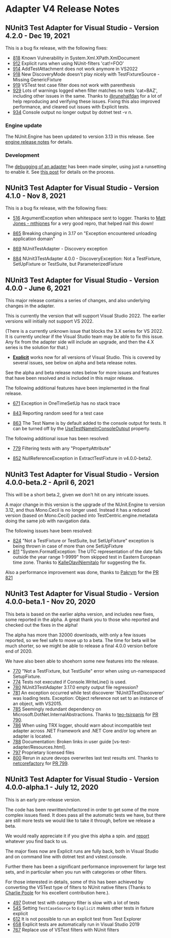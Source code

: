# Adapter V4 Release Notes

## NUnit3 Test Adapter for Visual Studio - Version 4.2.0 - Dec 19, 2021

This is a bug fix release, with the following fixes:

* [818](https://github.com/nunit/nunit3-vs-adapter/issues/818) Known Vulnerability in System.Xml.XPath.XmlDocument
* [912](https://github.com/nunit/nunit3-vs-adapter/issues/912) Explicit runs when using NUnit-filters 'cat!=FOO'
* [914](https://github.com/nunit/nunit3-vs-adapter/issues/914) AddTestAttachment does not work anymore in VS2022
* [918](https://github.com/nunit/nunit3-vs-adapter/issues/918) New DiscoveryMode doesn't play nicely with TestFixtureSource - Missing GenericFixture
* [919](https://github.com/nunit/nunit3-vs-adapter/issues/919) VSTest test case filter does not work with parenthesis
* [929](https://github.com/nunit/nunit3-vs-adapter/issues/929) Lots of warnings logged when filter matches no tests 'cat=BAZ', including other issues in the same.  Thanks to [@runehalfdan](https://github.com/runehalfdan) for a lot of help reproducing and verifying these issues.  Fixing this also improved performance, and cleared out issues with Explicit tests.
* [934](https://github.com/nunit/nunit3-vs-adapter/issues/934) Console output no longer output by dotnet test -v n.

### Engine update

The NUnit.Engine has been updated to version 3.13 in this release.  See [engine release notes](xref:consoleenginereleasenotes) for details.

### Development

The [debugging of an adapter](Debugging.md) has been made simpler, using just a runsetting to enable it.  See [this post](http://hermit.no/debugging-the-nunit3testadapter-take-2/) for details on the process.

## NUnit3 Test Adapter for Visual Studio - Version 4.1.0 - Nov 8, 2021

This is a bug fix release, with the following fixes:

* [516](https://github.com/nunit/nunit3-vs-adapter/issues/516) ArgumentException when whitespace sent to logger. Thanks to [Matt Jones - mthjones](https://github.com/mthjones) for a very good repro, that helped nail this down!

* [865](https://github.com/nunit/nunit3-vs-adapter/issues/865) Breaking changing in 3.17 on "Exception encountered unloading application domain"

* [869](https://github.com/nunit/nunit3-vs-adapter/issues/869) NUnitTestAdapter - Discovery exception

* [884](https://github.com/nunit/nunit3-vs-adapter/issues/884) NUnit3TestAdapter 4.0.0 - DiscoveryException: Not a TestFixture, SetUpFixture or TestSuite, but ParameterizedFixture

## NUnit3 Test Adapter for Visual Studio - Version 4.0.0 - June 6, 2021

This major release contains a series of changes, and also underlying changes in the adapter.  

This is currently the version that will support Visual Studio 2022.  The earlier versions will initially not support VS 2022.

(There is a currently unknown issue that blocks the 3.X series for VS 2022.  It is currently unclear if the Visual Studio team may be able to fix this issue. Any fix from the adapter side will include an upgrade, and then the 4.X series is the solution for that.)

* [**Explicit**](https://github.com/nunit/nunit3-vs-adapter/issues?q=is%3Aissue+is%3Aclosed+project%3Anunit%2Fnunit3-vs-adapter%2F3) works now for all versions of Visual Studio. This is covered by several issues, see below on alpha and beta release notes.  

See the alpha and beta release notes below for more issues and features that have been resolved and is included in this major release.

The following additional features have been implemented in the final release.

* [671](https://github.com/nunit/nunit3-vs-adapter/issues/671) Exception in OneTimeSetUp has no stack trace

* [843](https://github.com/nunit/nunit3-vs-adapter/issues/843) Reporting random seed for a test case

* [863](https://github.com/nunit/nunit3-vs-adapter/pull/863) The Test Name is by default added to the console output for tests. It can be turned off by the [UseTestNameInConsoleOutput](https://docs.nunit.org/articles/vs-test-adapter/Tips-And-Tricks.html#usetestnameinconsoleoutput) property.

The following additional issue has been resolved:

* [779](https://github.com/nunit/nunit3-vs-adapter/issues/779) Filtering tests with any "PropertyAttribute"

* [852](https://github.com/nunit/nunit3-vs-adapter/issues/852) NullReferenceException in ExtractTestFixture in v4.0.0-beta2.

## NUnit3 Test Adapter for Visual Studio - Version 4.0.0-beta.2 - April 6, 2021

This will be a short beta.2, given we don't hit on any intricate issues.  

A major change in this version is the upgrade of the NUnit.Engine to version 3.12, and thus Mono.Cecil is no longer used.  Instead it has a reduced version (based on Mono.Cecil) packed into TestCentric.engine.metadata doing the same job with navigation data.  

The following issues have been resolved:

* [824](https://github.com/nunit/nunit3-vs-adapter/issues/824 ) "Not a TestFixture or TestSuite, but SetUpFixture" exception is being thrown in case of more than one SetUpFixture
* [811](https://github.com/nunit/nunit3-vs-adapter/issues/811) "System.FormatException: The UTC representation of the date falls outside the year range 1-9999" from skipped test in Eastern European time zone.  Thanks to [KalleOlaviNiemitalo](https://github.com/KalleOlaviNiemitalo) for suggesting the fix.

Also a performance improvement was done, thanks to [Pakrym](https://github.com/pakrym) for the [PR 821](https://github.com/nunit/nunit3-vs-adapter/pull/821)

## NUnit3 Test Adapter for Visual Studio - Version 4.0.0-beta.1 - Nov 20, 2020

This beta is based on the earlier alpha version, and includes new fixes, some reported in the alpha. A great thank you to those who reported and checked out the fixes in the alpha!

The alpha has more than 32000 downloads, with only a few issues reported, so we feel safe to move up to a beta.  The time for beta will be much shorter, so we might be able to release a final 4.0.0 version before end of 2020.

We have also been able to shoehorn some new features into the release.

* [770](https://github.com/nunit/nunit3-vs-adapter/issues/770)  "Not a TestFixture, but TestSuite" error when using un-namespaced SetupFixture.
* [774](https://github.com/nunit/nunit3-vs-adapter/issues/774) Tests not executed if Console.WriteLine() is used.
* [780](https://github.com/nunit/nunit3-vs-adapter/issues/780) NUnit3TestAdapter 3.17.0 empty output file regression?
* [781](https://github.com/nunit/nunit3-vs-adapter/issues/781) An exception occurred while test discoverer 'NUnit3TestDiscoverer' was loading tests. Exception: Object reference not set to an instance of an object, with VS2015.
* [785](https://github.com/nunit/nunit3-vs-adapter/issues/785) Seemingly redundant dependency on Microsoft.DotNet.InternalAbstractions. Thanks to [teo-tsirpanis](https://github.com/teo-tsirpanis) for [PR 790](https://github.com/nunit/nunit3-vs-adapter/pull/790).
* [786](https://github.com/nunit/nunit3-vs-adapter/issues/786) When using TRX logger, should warn about incompatible test adapter across .NET Framework and .NET Core and/or log where an adapter is located.
* [788](https://github.com/nunit/nunit3-vs-adapter/issues/788) Documentation: Broken links in user guide [vs-test-adapter/Resources.html].
* [797](https://github.com/nunit/nunit3-vs-adapter/issues/797) Proprietary licensed files
* [800](https://github.com/nunit/nunit3-vs-adapter/issues/800) Rerun in azure devops overwrites last test results xml. Thanks to [netcorefactory](https://github.com/netcorefactory) for [PR 799](https://github.com/nunit/nunit3-vs-adapter/pull/799).

## NUnit3 Test Adapter for Visual Studio - Version 4.0.0-alpha.1 - July 12, 2020

This is an early pre-release version.  

The code has been rewritten/refactored in order to get some of the more complex issues fixed.  It does pass all the automatic tests we have, but there are still more tests we would like to take it through, before we release a beta.  

We would really appreciate it if you give this alpha a spin. and [report](https://github.com/nunit/nunit3-vs-adapter/issues) whatever you find back to us.

The major fixes now are Explicit runs are fully back, both in Visual Studio and on command line with dotnet test and vstest.console.

Further there has been a significant performance improvement for large test sets, and in particular when you run with categories or other filters.

For those interested in details, some of this has been achieved by converting the VSTest type of filters to NUnit native filters  (Thanks to [Charlie Poole](https://github.com/CharliePoole) for his excellent contribution here.).

* [497](https://github.com/nunit/nunit3-vs-adapter/issues/497)  Dotnet test with category filter is slow with a lot of tests
* [545](https://github.com/nunit/nunit3-vs-adapter/issues/545)  Setting `TestCaseSource` to `Explicit` makes other tests in fixture explicit
* [612](https://github.com/nunit/nunit3-vs-adapter/issues/612)  It is not possible to run an explicit test from Test Explorer
* [658](https://github.com/nunit/nunit3-vs-adapter/issues/658)  Explicit tests are automatically run in Visual Studio 2019
* [767](https://github.com/nunit/nunit3-vs-adapter/issues/767)  Replace use of VSTest filters with NUnit filters
